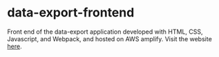# data-export-frontend
Front end of the data-export application developed with HTML, CSS, Javascript, and Webpack, and hosted on AWS amplify. Visit the website [here](https://main.d2slmptfbfwf0z.amplifyapp.com/#about-point).